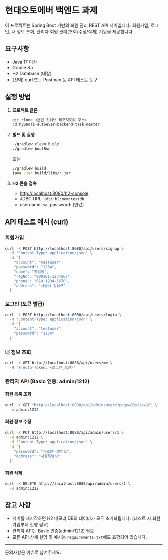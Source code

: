 # 현대오토에버 백엔드 과제

이 프로젝트는 Spring Boot 기반의 회원 관리 REST API 서버입니다. 회원가입, 로그인, 내 정보 조회, 관리자 회원 관리(조회/수정/삭제) 기능을 제공합니다.

## 요구사항
- Java 17 이상
- Gradle 8.x
- H2 Database (내장)
- (선택) curl 또는 Postman 등 API 테스트 도구

## 실행 방법

1. **프로젝트 클론**
   ```sh
   git clone <본인 깃허브 레포지토리 주소>
   cd hyundai-autoever-backend-task-master
   ```

2. **빌드 및 실행**
   ```sh
   ./gradlew clean build
   ./gradlew bootRun
   ```
   또는
   ```sh
   ./gradlew build
   java -jar build/libs/*.jar
   ```

3. **H2 콘솔 접속**
   - [http://localhost:8080/h2-console](http://localhost:8080/h2-console)
   - JDBC URL: `jdbc:h2:mem:testdb`
   - username: `sa`, password: (빈값)

## API 테스트 예시 (curl)

### 회원가입
```sh
curl -X POST http://localhost:8080/api/users/signup \
  -H "Content-Type: application/json" \
  -d '{
    "account": "testuser",
    "password": "1234",
    "name": "홍길동",
    "regNo": "900101-1234567",
    "phone": "010-1234-5678",
    "address": "서울시 강남구"
  }'
```

### 로그인 (토큰 발급)
```sh
curl -X POST http://localhost:8080/api/users/login \
  -H "Content-Type: application/json" \
  -d '{
    "account": "testuser",
    "password": "1234"
  }'
```

### 내 정보 조회
```sh
curl -X GET http://localhost:8080/api/users/me \
  -H "X-Auth-Token: <로그인_토큰>"
```

### 관리자 API (Basic 인증: admin/1212)

#### 회원 목록 조회
```sh
curl -X GET "http://localhost:8080/api/admin/users?page=0&size=10" \
  -u admin:1212
```

#### 회원 정보 수정
```sh
curl -X PUT http://localhost:8080/api/admin/users/1 \
  -u admin:1212 \
  -H "Content-Type: application/json" \
  -d '{
    "password": "새로운비밀번호",
    "address": "서울특별시"
  }'
```

#### 회원 삭제
```sh
curl -X DELETE http://localhost:8080/api/admin/users/1 \
  -u admin:1212
```

## 참고 사항
- 서버를 재시작하면 H2 메모리 DB의 데이터가 모두 초기화됩니다. (테스트 시 회원가입부터 진행 필요)
- 관리자 API는 Basic 인증(admin/1212) 필요
- 모든 API 상세 설명 및 예시는 `requirements.txt`에도 포함되어 있습니다.

---

문의사항은 이슈로 남겨주세요.
